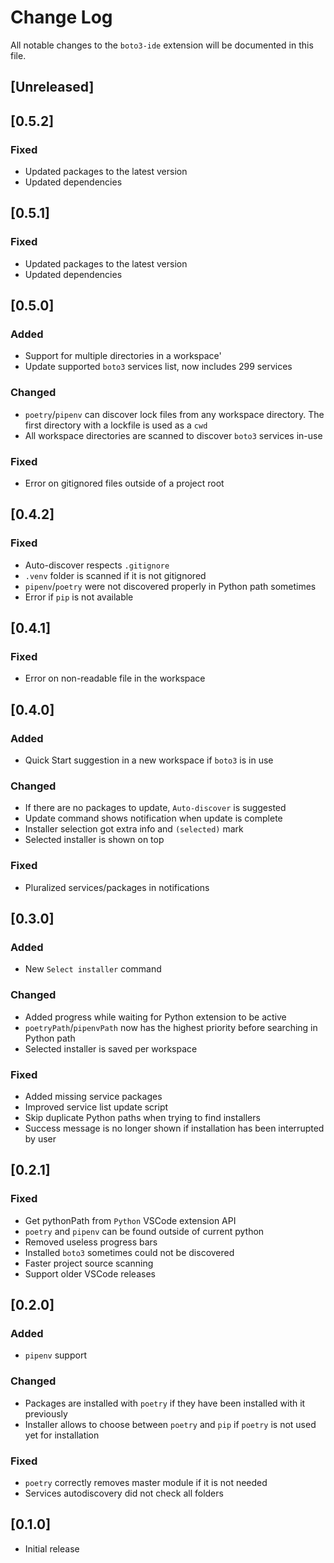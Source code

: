 # Change Log

All notable changes to the `boto3-ide` extension will be documented in this file.

## [Unreleased]

## [0.5.2]
### Fixed
- Updated packages to the latest version
- Updated dependencies

## [0.5.1]
### Fixed
- Updated packages to the latest version
- Updated dependencies

## [0.5.0]
### Added
- Support for multiple directories in a workspace'
- Update supported `boto3` services list, now includes 299 services

### Changed
- `poetry`/`pipenv` can discover lock files from any workspace directory. The first directory with a lockfile is used as a `cwd`
- All workspace directories are scanned to discover `boto3` services in-use

### Fixed
- Error on gitignored files outside of a project root

## [0.4.2]
### Fixed
- Auto-discover respects `.gitignore`
- `.venv` folder is scanned if it is not gitignored
- `pipenv`/`poetry` were not discovered properly in Python path sometimes
- Error if `pip` is not available

## [0.4.1]
### Fixed
- Error on non-readable file in the workspace

## [0.4.0]
### Added
- Quick Start suggestion in a new workspace if `boto3` is in use

### Changed
- If there are no packages to update, `Auto-discover` is suggested
- Update command shows notification when update is complete
- Installer selection got extra info and `(selected)` mark
- Selected installer is shown on top

### Fixed
- Pluralized services/packages in notifications

## [0.3.0]
### Added
- New `Select installer` command

### Changed
- Added progress while waiting for Python extension to be active
- `poetryPath`/`pipenvPath` now has the highest priority before searching in Python path
- Selected installer is saved per workspace

### Fixed
- Added missing service packages
- Improved service list update script
- Skip duplicate Python paths when trying to find installers
- Success message is no longer shown if installation has been interrupted by user

## [0.2.1]
### Fixed
- Get pythonPath from `Python` VSCode extension API
- `poetry` and `pipenv` can be found outside of current python
- Removed useless progress bars
- Installed `boto3` sometimes could not be discovered
- Faster project source scanning
- Support older VSCode releases

## [0.2.0]
### Added
- `pipenv` support

### Changed
- Packages are installed with `poetry` if they have been installed with it previously
- Installer allows to choose between `poetry` and `pip` if `poetry` is not used yet for installation

### Fixed
- `poetry` correctly removes master module if it is not needed
- Services autodiscovery did not check all folders

## [0.1.0]
- Initial release
